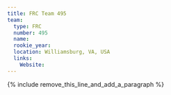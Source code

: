 ```yaml
---
title: FRC Team 495
team:
  type: FRC
  number: 495
  name:
  rookie_year:
  location: Williamsburg, VA, USA
  links:
    Website:
---
```


{% include remove_this_line_and_add_a_paragraph %}